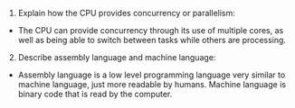 <!-- Answers to the Short Answer Essay Questions go here -->

1. Explain how the CPU provides concurrency or parallelism:

- The CPU can provide concurrency through its use of multiple cores, as well as being able to switch between tasks while others are processing.


2. Describe assembly language and machine language:

- Assembly language is a low level programming language very similar to machine language, just more readable by humans. Machine language is binary code that is read by the computer.


